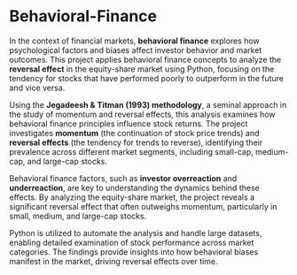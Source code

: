 # Behavioral-Finance
In the context of financial markets, **behavioral finance** explores how psychological factors and biases affect investor behavior and market outcomes. This project applies behavioral finance concepts to analyze the **reversal effect** in the equity-share market using Python, focusing on the tendency for stocks that have performed poorly to outperform in the future and vice versa.

Using the **Jegadeesh & Titman (1993) methodology**, a seminal approach in the study of momentum and reversal effects, this analysis examines how behavioral finance principles influence stock returns. The project investigates **momentum** (the continuation of stock price trends) and **reversal effects** (the tendency for trends to reverse), identifying their prevalence across different market segments, including small-cap, medium-cap, and large-cap stocks.

Behavioral finance factors, such as **investor overreaction** and **underreaction**, are key to understanding the dynamics behind these effects. By analyzing the equity-share market, the project reveals a significant reversal effect that often outweighs momentum, particularly in small, medium, and large-cap stocks.

Python is utilized to automate the analysis and handle large datasets, enabling detailed examination of stock performance across market categories. The findings provide insights into how behavioral biases manifest in the market, driving reversal effects over time.

